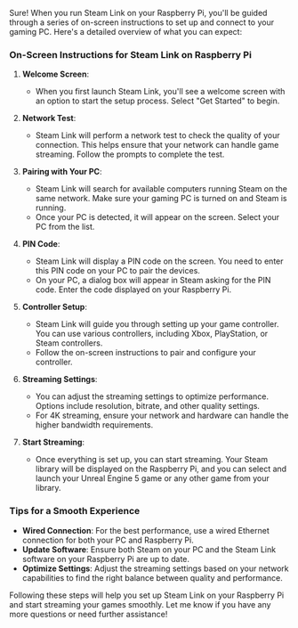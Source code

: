 Sure! When you run Steam Link on your Raspberry Pi, you'll be guided through a series of on-screen instructions to set up and connect to your gaming PC. Here's a detailed overview of what you can expect:

### On-Screen Instructions for Steam Link on Raspberry Pi

1. **Welcome Screen**:
   - When you first launch Steam Link, you'll see a welcome screen with an option to start the setup process. Select "Get Started" to begin.

2. **Network Test**:
   - Steam Link will perform a network test to check the quality of your connection. This helps ensure that your network can handle game streaming. Follow the prompts to complete the test.

3. **Pairing with Your PC**:
   - Steam Link will search for available computers running Steam on the same network. Make sure your gaming PC is turned on and Steam is running.
   - Once your PC is detected, it will appear on the screen. Select your PC from the list.

4. **PIN Code**:
   - Steam Link will display a PIN code on the screen. You need to enter this PIN code on your PC to pair the devices.
   - On your PC, a dialog box will appear in Steam asking for the PIN code. Enter the code displayed on your Raspberry Pi.

5. **Controller Setup**:
   - Steam Link will guide you through setting up your game controller. You can use various controllers, including Xbox, PlayStation, or Steam controllers.
   - Follow the on-screen instructions to pair and configure your controller.

6. **Streaming Settings**:
   - You can adjust the streaming settings to optimize performance. Options include resolution, bitrate, and other quality settings.
   - For 4K streaming, ensure your network and hardware can handle the higher bandwidth requirements.

7. **Start Streaming**:
   - Once everything is set up, you can start streaming. Your Steam library will be displayed on the Raspberry Pi, and you can select and launch your Unreal Engine 5 game or any other game from your library.

### Tips for a Smooth Experience

- **Wired Connection**: For the best performance, use a wired Ethernet connection for both your PC and Raspberry Pi.
- **Update Software**: Ensure both Steam on your PC and the Steam Link software on your Raspberry Pi are up to date.
- **Optimize Settings**: Adjust the streaming settings based on your network capabilities to find the right balance between quality and performance.

Following these steps will help you set up Steam Link on your Raspberry Pi and start streaming your games smoothly. Let me know if you have any more questions or need further assistance!
